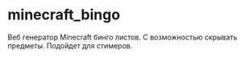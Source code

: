 # minecraft_bingo
Веб генератор Minecraft бинго листов. С возможностью скрывать предметы. Подойдет для стимеров.
